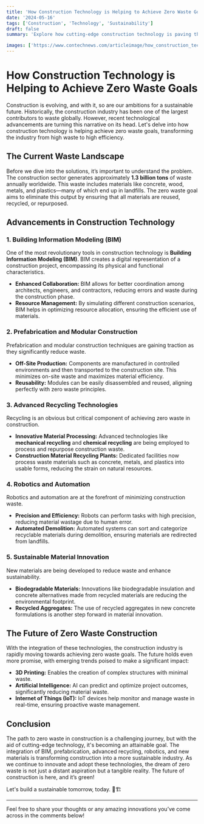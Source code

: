 ```yaml
---
title: 'How Construction Technology is Helping to Achieve Zero Waste Goals'
date: '2024-05-16'
tags: ['Construction', 'Technology', 'Sustainability']
draft: false
summary: 'Explore how cutting-edge construction technology is paving the way towards achieving zero waste goals and revolutionizing the industry.'

images: ['https://www.contechnews.com/articleimage/how_construction_technology_is_helping_to_achieve_zero_waste_goals.webp']
---
```


# How Construction Technology is Helping to Achieve Zero Waste Goals

Construction is evolving, and with it, so are our ambitions for a sustainable future. Historically, the construction industry has been one of the largest contributors to waste globally. However, recent technological advancements are turning this narrative on its head. Let's delve into how construction technology is helping achieve zero waste goals, transforming the industry from high waste to high efficiency.

## The Current Waste Landscape

Before we dive into the solutions, it’s important to understand the problem. The construction sector generates approximately **1.3 billion tons** of waste annually worldwide. This waste includes materials like concrete, wood, metals, and plastics—many of which end up in landfills. The zero waste goal aims to eliminate this output by ensuring that all materials are reused, recycled, or repurposed.

## Advancements in Construction Technology

### 1. Building Information Modeling (BIM)

One of the most revolutionary tools in construction technology is **Building Information Modeling (BIM)**. BIM creates a digital representation of a construction project, encompassing its physical and functional characteristics.

- **Enhanced Collaboration:** BIM allows for better coordination among architects, engineers, and contractors, reducing errors and waste during the construction phase.
- **Resource Management:** By simulating different construction scenarios, BIM helps in optimizing resource allocation, ensuring the efficient use of materials.

### 2. Prefabrication and Modular Construction

Prefabrication and modular construction techniques are gaining traction as they significantly reduce waste.

- **Off-Site Production:** Components are manufactured in controlled environments and then transported to the construction site. This minimizes on-site waste and maximizes material efficiency.
- **Reusability:** Modules can be easily disassembled and reused, aligning perfectly with zero waste principles.

### 3. Advanced Recycling Technologies

Recycling is an obvious but critical component of achieving zero waste in construction.

- **Innovative Material Processing:** Advanced technologies like **mechanical recycling** and **chemical recycling** are being employed to process and repurpose construction waste.
- **Construction Material Recycling Plants:** Dedicated facilities now process waste materials such as concrete, metals, and plastics into usable forms, reducing the strain on natural resources.

### 4. Robotics and Automation

Robotics and automation are at the forefront of minimizing construction waste.

- **Precision and Efficiency:** Robots can perform tasks with high precision, reducing material wastage due to human error.
- **Automated Demolition:** Automated systems can sort and categorize recyclable materials during demolition, ensuring materials are redirected from landfills.

### 5. Sustainable Material Innovation

New materials are being developed to reduce waste and enhance sustainability.

- **Biodegradable Materials:** Innovations like biodegradable insulation and concrete alternatives made from recycled materials are reducing the environmental footprint.
- **Recycled Aggregates:** The use of recycled aggregates in new concrete formulations is another step forward in material innovation.

## The Future of Zero Waste Construction

With the integration of these technologies, the construction industry is rapidly moving towards achieving zero waste goals. The future holds even more promise, with emerging trends poised to make a significant impact:

- **3D Printing:** Enables the creation of complex structures with minimal waste.
- **Artificial Intelligence:** AI can predict and optimize project outcomes, significantly reducing material waste.
- **Internet of Things (IoT):** IoT devices help monitor and manage waste in real-time, ensuring proactive waste management.

## Conclusion

The path to zero waste in construction is a challenging journey, but with the aid of cutting-edge technology, it's becoming an attainable goal. The integration of BIM, prefabrication, advanced recycling, robotics, and new materials is transforming construction into a more sustainable industry. As we continue to innovate and adopt these technologies, the dream of zero waste is not just a distant aspiration but a tangible reality. The future of construction is here, and it’s green!

Let's build a sustainable tomorrow, today. 🌱🏗️

---

Feel free to share your thoughts or any amazing innovations you’ve come across in the comments below!